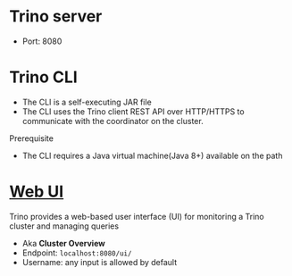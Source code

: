 
# Trino server
- Port: 8080

# Trino CLI
- The CLI is a self-executing JAR file
- The CLI uses the Trino client REST API over HTTP/HTTPS to communicate with the coordinator on the cluster.

Prerequisite
- The CLI requires a Java virtual machine(Java 8+) available on the path 
# [Web UI](https://trino.io/docs/current/admin/web-interface.html)
Trino provides a web-based user interface (UI) for monitoring a Trino cluster and managing queries
- Aka **Cluster Overview**
- Endpoint: `localhost:8080/ui/`
- Username: any input is allowed by default

